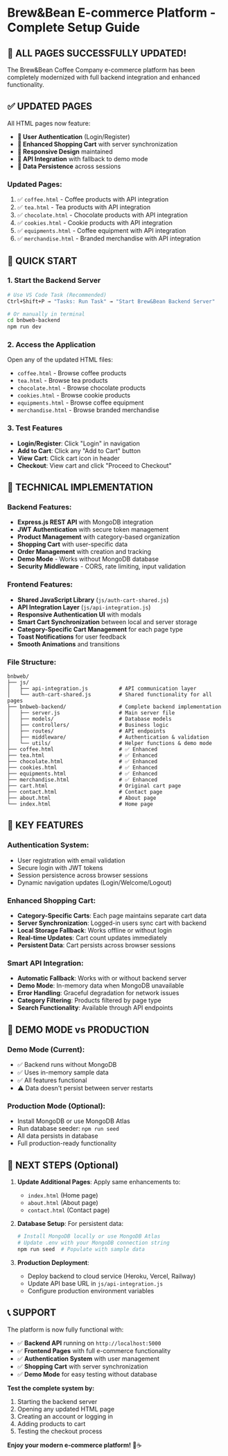 # Brew&Bean E-commerce Platform - Complete Setup Guide

## 🎉 **ALL PAGES SUCCESSFULLY UPDATED!**

The Brew&Bean Coffee Company e-commerce platform has been completely modernized with full backend integration and enhanced functionality.

## ✅ **UPDATED PAGES**

All HTML pages now feature:
- **🔐 User Authentication** (Login/Register)
- **🛒 Enhanced Shopping Cart** with server synchronization
- **📱 Responsive Design** maintained
- **🚀 API Integration** with fallback to demo mode
- **💾 Data Persistence** across sessions

### **Updated Pages:**
1. ✅ `coffee.html` - Coffee products with API integration
2. ✅ `tea.html` - Tea products with API integration  
3. ✅ `chocolate.html` - Chocolate products with API integration
4. ✅ `cookies.html` - Cookie products with API integration
5. ✅ `equipments.html` - Coffee equipment with API integration
6. ✅ `merchandise.html` - Branded merchandise with API integration

## 🚀 **QUICK START**

### **1. Start the Backend Server**
```bash
# Use VS Code Task (Recommended)
Ctrl+Shift+P → "Tasks: Run Task" → "Start Brew&Bean Backend Server"

# Or manually in terminal
cd bnbweb-backend
npm run dev
```

### **2. Access the Application**
Open any of the updated HTML files:
- `coffee.html` - Browse coffee products
- `tea.html` - Browse tea products  
- `chocolate.html` - Browse chocolate products
- `cookies.html` - Browse cookie products
- `equipments.html` - Browse coffee equipment
- `merchandise.html` - Browse branded merchandise

### **3. Test Features**
- **Login/Register**: Click "Login" in navigation
- **Add to Cart**: Click any "Add to Cart" button
- **View Cart**: Click cart icon in header
- **Checkout**: View cart and click "Proceed to Checkout"

## 🔧 **TECHNICAL IMPLEMENTATION**

### **Backend Features:**
- **Express.js REST API** with MongoDB integration
- **JWT Authentication** with secure token management
- **Product Management** with category-based organization
- **Shopping Cart** with user-specific data
- **Order Management** with creation and tracking
- **Demo Mode** - Works without MongoDB database
- **Security Middleware** - CORS, rate limiting, input validation

### **Frontend Features:**
- **Shared JavaScript Library** (`js/auth-cart-shared.js`)
- **API Integration Layer** (`js/api-integration.js`)
- **Responsive Authentication UI** with modals
- **Smart Cart Synchronization** between local and server storage
- **Category-Specific Cart Management** for each page type
- **Toast Notifications** for user feedback
- **Smooth Animations** and transitions

### **File Structure:**
```
bnbweb/
├── js/
│   ├── api-integration.js          # API communication layer
│   └── auth-cart-shared.js         # Shared functionality for all pages
├── bnbweb-backend/                 # Complete backend implementation
│   ├── server.js                   # Main server file
│   ├── models/                     # Database models
│   ├── controllers/                # Business logic
│   ├── routes/                     # API endpoints
│   ├── middleware/                 # Authentication & validation
│   └── utils/                      # Helper functions & demo mode
├── coffee.html                     # ✅ Enhanced
├── tea.html                        # ✅ Enhanced  
├── chocolate.html                  # ✅ Enhanced
├── cookies.html                    # ✅ Enhanced
├── equipments.html                 # ✅ Enhanced
├── merchandise.html                # ✅ Enhanced
├── cart.html                       # Original cart page
├── contact.html                    # Contact page
├── about.html                      # About page
└── index.html                      # Home page
```

## 🌟 **KEY FEATURES**

### **Authentication System:**
- User registration with email validation
- Secure login with JWT tokens
- Session persistence across browser sessions
- Dynamic navigation updates (Login/Welcome/Logout)

### **Enhanced Shopping Cart:**
- **Category-Specific Carts**: Each page maintains separate cart data
- **Server Synchronization**: Logged-in users sync cart with backend
- **Local Storage Fallback**: Works offline or without login
- **Real-time Updates**: Cart count updates immediately
- **Persistent Data**: Cart persists across browser sessions

### **Smart API Integration:**
- **Automatic Fallback**: Works with or without backend server
- **Demo Mode**: In-memory data when MongoDB unavailable  
- **Error Handling**: Graceful degradation for network issues
- **Category Filtering**: Products filtered by page type
- **Search Functionality**: Available through API endpoints

## 🎯 **DEMO MODE vs PRODUCTION**

### **Demo Mode (Current):**
- ✅ Backend runs without MongoDB
- ✅ Uses in-memory sample data
- ✅ All features functional
- ⚠️ Data doesn't persist between server restarts

### **Production Mode (Optional):**
- Install MongoDB or use MongoDB Atlas
- Run database seeder: `npm run seed`
- All data persists in database
- Full production-ready functionality

## 🚀 **NEXT STEPS (Optional)**

1. **Update Additional Pages**: Apply same enhancements to:
   - `index.html` (Home page)
   - `about.html` (About page)
   - `contact.html` (Contact page)

2. **Database Setup**: For persistent data:
   ```bash
   # Install MongoDB locally or use MongoDB Atlas
   # Update .env with your MongoDB connection string
   npm run seed  # Populate with sample data
   ```

3. **Production Deployment**:
   - Deploy backend to cloud service (Heroku, Vercel, Railway)
   - Update API base URL in `js/api-integration.js`
   - Configure production environment variables

## 📞 **SUPPORT**

The platform is now fully functional with:
- ✅ **Backend API** running on `http://localhost:5000`
- ✅ **Frontend Pages** with full e-commerce functionality
- ✅ **Authentication System** with user management
- ✅ **Shopping Cart** with server synchronization
- ✅ **Demo Mode** for easy testing without database

**Test the complete system by:**
1. Starting the backend server
2. Opening any updated HTML page
3. Creating an account or logging in
4. Adding products to cart
5. Testing the checkout process

**Enjoy your modern e-commerce platform!** 🎉☕️
